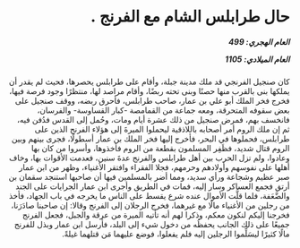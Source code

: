 <h1 dir="rtl">حال طرابلس الشام مع الفرنج .</h1>

<h5 dir="rtl">العام الهجري:  499

العام الميلادي: 1105

</h5>

<p dir="rtl">كان صنجيل الفرنجي قد ملك مدينة جبلة، وأقام على طرابلس يحصرها، فحيث لم يقدر أن يملكها بنى بالقرب منها حصنًا وبنى تحته ربضًا، وأقام مراصد لها، منتظرًا وجود فرصة فيها، فخرج فخر الملك أبو علي بن عمار، صاحب طرابلس، فأحرق ربضه، ووقف صنجيل على بعض سقوفه المتحرقة، ومعه جماعة من القمامصة -كبار القساوسة- والفرسان، فانخسف بهم، فمرض صنجيل من ذلك عشرة أيام ومات، وحُمل إلى القدس فدُفن فيه، ثم إن ملك الروم أمر أصحابه باللاذقية ليحملوا الميرةَ إلى هؤلاء الفرنج الذين على طرابلس، فحملوها في البحر، فأخرج إليها فخر الملك بن عمار أسطولًا، فجرى بينهم وبين الروم قتال شديد، فظَفِر المسلمون بقطعة من الروم فأخذوها، وأسروا من كان بها وعادوا، ولم تزل الحرب بين أهل طرابلس والفرنج عدةَ سنين، فعدمت الأقوات بها، وخاف أهلها على نفوسهم وأولادهم وحرمهم، فجلا الفقراء وافتقر الأغنياء، وظهر من ابن عمار صبر عظيم وشجاعة ورأي سديد، ومما أضر بالمسلمين فيها أن صاحبها استنجد سقمان بن أرتق فجمع العساكر وسار إليه، فمات في الطريق وأجرى ابن عمار الجرايات على الجند والضَّعَفة، فلما قلَّت الأموال عنده شرع يقسط على الناس ما يخرجه في باب الجهاد، فأخذ من رجلين من الأغنياء مالًا مع غيرهما، فخرج الرجلان إلى الفرنج وقالا: إن صاحبنا صادَرَنا، فخرجنا إليكم لنكون معكم، وذكرا لهم أنه تأتيه الميرة من عرقة والجبل، فجعل الفرنج جميعًا على ذلك الجانب يحفظُه من دخول شيء إلى البلد، فأرسل ابن عمار وبذل للفرنج مالًا كثيرًا ليسَلِّموا الرجلين إليه فلم يفعلوا، فوضع عليهما مَن قتلهما غيلةً.</p></br>
